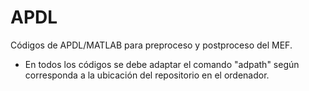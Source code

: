 # APDL
Códigos de APDL/MATLAB para preproceso y postproceso del MEF.

- En todos los códigos se debe adaptar el comando "adpath" según corresponda a la ubicación del repositorio en el ordenador.
